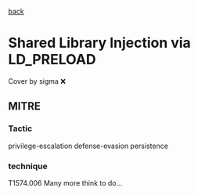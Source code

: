 [back](../index.md)
# Shared Library Injection via LD_PRELOAD
Cover by sigma :x: 
## MITRE
### Tactic
privilege-escalation
defense-evasion
persistence
### technique
T1574.006
Many more think to do...